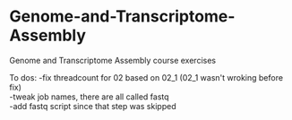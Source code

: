 # Genome-and-Transcriptome-Assembly
Genome and Transcriptome Assembly course exercises

To dos:
-fix threadcount for 02 based on 02_1 (02_1 wasn't wroking before fix)  
-tweak job names, there are all called fastq  
-add fastq script since that step was skipped  

